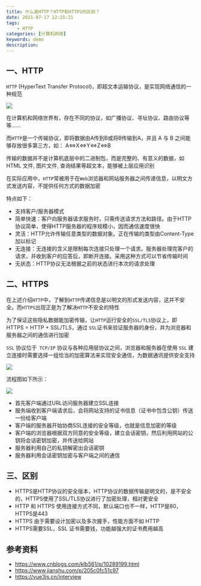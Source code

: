 ```yaml
---
title: 什么是HTTP？HTTP和HTTPS的区别？
date: 2021-07-17 22:25:21
tags: 
    - HTTP
categories: [计算机网络]
keywords: demo
description: 
---
```


## 一、HTTP
`HTTP` (HyperText Transfer Protocol)，即超文本运输协议，是实现网络通信的一种规范
<!-- more -->
![](https://camo.githubusercontent.com/fc1d8f6b511091dbcb212708c7698c1b03509c58fe9e1a7ee40f48b8ff35b849/68747470733a2f2f7374617469632e7675652d6a732e636f6d2f66646131313962302d623230622d313165622d383566362d3666616337376330633962332e706e67)

在计算机和网络世界有，存在不同的协议，如广播协议、寻址协议、路由协议等等......

而`HTTP`是一个传输协议，即将数据由A传到B或将B传输到A，并且 A 与 B 之间能够存放很多第三方，如： A<=>X<=>Y<=>Z<=>B

传输的数据并不是计算机底层中的二进制包，而是完整的、有意义的数据，如HTML 文件, 图片文件, 查询结果等超文本，能够被上层应用识别

在实际应用中，`HTTP`常被用于在`Web`浏览器和网站服务器之间传递信息，以明文方式发送内容，不提供任何方式的数据加密

特点如下：

* 支持客户/服务器模式
* 简单快速：客户向服务器请求服务时，只需传送请求方法和路径。由于HTTP协议简单，使得HTTP服务器的程序规模小，因而通信速度很快
* 灵活：HTTP允许传输任意类型的数据对象。正在传输的类型由Content-Type加以标记
* 无连接：无连接的含义是限制每次连接只处理一个请求。服务器处理完客户的请求，并收到客户的应答后，即断开连接。采用这种方式可以节省传输时间
* 无状态：HTTP协议无法根据之前的状态进行本次的请求处理

## 二、HTTPS
在上述介绍`HTTP`中，了解到`HTTP`传递信息是以明文的形式发送内容，这并不安全。而`HTTPS`出现正是为了解决`HTTP`不安全的特性

为了保证这些隐私数据能加密传输，让`HTTP`运行安全的`SSL/TLS`协议上，即 HTTPS = HTTP + SSL/TLS，通过 `SSL`证书来验证服务器的身份，并为浏览器和服务器之间的通信进行加密

`SSL` 协议位于` TCP/IP` 协议与各种应用层协议之间，浏览器和服务器在使用 `SSL` 建立连接时需要选择一组恰当的加密算法来实现安全通信，为数据通讯提供安全支持

![](https://camo.githubusercontent.com/74467b23b30f05f5a1b441acbab976cba8bebf22635ff1bb9ecaaae7ac0335a5/68747470733a2f2f7374617469632e7675652d6a732e636f6d2f30373863353063302d623230632d313165622d616239302d6439616538313462323430642e706e67)

流程图如下所示：

![](https://camo.githubusercontent.com/8e98f093484c5552b8a77f6e51c3ee6fea8e3af2e3c23184976f111f94775a6b/68747470733a2f2f7374617469632e7675652d6a732e636f6d2f30653430396663302d623230632d313165622d383566362d3666616337376330633962332e706e67)

* 首先客户端通过URL访问服务器建立SSL连接
* 服务端收到客户端请求后，会将网站支持的证书信息（证书中包含公钥）传送一份给客户端
* 客户端的服务器开始协商SSL连接的安全等级，也就是信息加密的等级
* 客户端的浏览器根据双方同意的安全等级，建立会话密钥，然后利用网站的公钥将会话密钥加密，并传送给网站
* 服务器利用自己的私钥解密出会话密钥
* 服务器利用会话密钥加密与客户端之间的通信

## 三、区别
* HTTPS是HTTP协议的安全版本，HTTP协议的数据传输是明文的，是不安全的，HTTPS使用了SSL/TLS协议进行了加密处理，相对更安全
* HTTP 和 HTTPS 使用连接方式不同，默认端口也不一样，HTTP是80，HTTPS是443
* HTTPS 由于需要设计加密以及多次握手，性能方面不如 HTTP
* HTTPS需要SSL，SSL 证书需要钱，功能越强大的证书费用越高

## 参考资料
* https://www.cnblogs.com/klb561/p/10289199.html
* https://www.jianshu.com/p/205c0fc51c97
* https://vue3js.cn/interview

